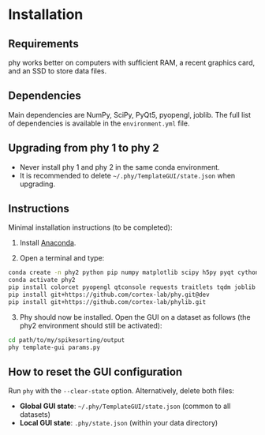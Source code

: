 # Installation

## Requirements

phy works better on computers with sufficient RAM, a recent graphics card, and an SSD to store data files.


## Dependencies

Main dependencies are NumPy, SciPy, PyQt5, pyopengl, joblib. The full list of dependencies is available in the `environment.yml` file.

## Upgrading from phy 1 to phy 2

* Never install phy 1 and phy 2 in the same conda environment.
* It is recommended to delete `~/.phy/TemplateGUI/state.json` when upgrading.


## Instructions

Minimal installation instructions (to be completed):

1. Install [Anaconda](https://www.anaconda.com/distribution/#download-section).

2. Open a terminal and type:

```bash
conda create -n phy2 python pip numpy matplotlib scipy h5py pyqt cython -y
conda activate phy2
pip install colorcet pyopengl qtconsole requests traitlets tqdm joblib click mkdocs PyQtWebEngine
pip install git+https://github.com/cortex-lab/phy.git@dev
pip install git+https://github.com/cortex-lab/phylib.git
```

3. Phy should now be installed. Open the GUI on a dataset as follows (the phy2 environment should still be activated):

```bash
cd path/to/my/spikesorting/output
phy template-gui params.py
```

## How to reset the GUI configuration

Run `phy` with the `--clear-state` option. Alternatively, delete both files:

* **Global GUI state**: `~/.phy/TemplateGUI/state.json` (common to all datasets)
* **Local GUI state**: `.phy/state.json` (within your data directory)
